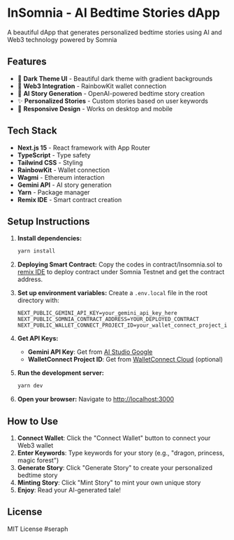 # InSomnia - AI Bedtime Stories dApp

A beautiful dApp that generates personalized bedtime stories using AI and Web3 technology powered by Somnia

## Features

- 🌙 **Dark Theme UI** - Beautiful dark theme with gradient backgrounds
- 🔗 **Web3 Integration** - RainbowKit wallet connection
- 🤖 **AI Story Generation** - OpenAI-powered bedtime story creation
- ✨ **Personalized Stories** - Custom stories based on user keywords
- 📱 **Responsive Design** - Works on desktop and mobile

## Tech Stack

- **Next.js 15** - React framework with App Router
- **TypeScript** - Type safety
- **Tailwind CSS** - Styling
- **RainbowKit** - Wallet connection
- **Wagmi** - Ethereum interaction
- **Gemini API** - AI story generation
- **Yarn** - Package manager
- **Remix IDE** - Smart contract creation

## Setup Instructions

1. **Install dependencies:**
   ```bash
   yarn install
   ```
2. **Deploying Smart Contract:**
   Copy the codes in contract/Insomnia.sol to [remix IDE](https://remix.ethereum.org) to deploy contract under Somnia Testnet and get the contract address.

3. **Set up environment variables:**
   Create a `.env.local` file in the root directory with:
   ```env
   NEXT_PUBLIC_GEMINI_API_KEY=your_gemini_api_key_here
   NEXT_PUBLIC_SOMNIA_CONTRACT_ADDRESS=YOUR_DEPLOYED_CONTRACT
   NEXT_PUBLIC_WALLET_CONNECT_PROJECT_ID=your_wallet_connect_project_id_here
   ```

4. **Get API Keys:**
   - **Gemini API Key**: Get from [AI Studio Google](https://aistudio.google.com/)
   - **WalletConnect Project ID**: Get from [WalletConnect Cloud](https://cloud.walletconnect.com/) (optional)

5. **Run the development server:**
   ```bash
   yarn dev
   ```

6. **Open your browser:**
   Navigate to [http://localhost:3000](http://localhost:3000)

## How to Use

1. **Connect Wallet**: Click the "Connect Wallet" button to connect your Web3 wallet
2. **Enter Keywords**: Type keywords for your story (e.g., "dragon, princess, magic forest")
3. **Generate Story**: Click "Generate Story" to create your personalized bedtime story
4. **Minting Story**: Click "Mint Story" to mint your own unique story
5. **Enjoy**: Read your AI-generated tale!


## License

MIT License #seraph